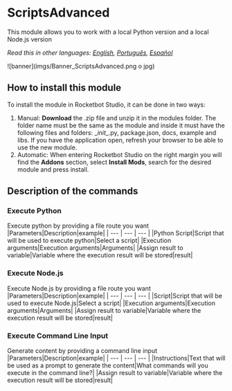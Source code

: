 



# ScriptsAdvanced
  
This module allows you to work with a local Python version and a local Node.js version  

*Read this in other languages: [English](Manual_ScriptsAdvanced.md), [Português](Manual_ScriptsAdvanced.pr.md), [Español](Manual_ScriptsAdvanced.es.md)*
  
![banner](imgs/Banner_ScriptsAdvanced.png o jpg)
## How to install this module
  
To install the module in Rocketbot Studio, it can be done in two ways:
1. Manual: __Download__ the .zip file and unzip it in the modules folder. The folder name must be the same as the module and inside it must have the following files and folders: \__init__.py, package.json, docs, example and libs. If you have the application open, refresh your browser to be able to use the new module.
2. Automatic: When entering Rocketbot Studio on the right margin you will find the **Addons** section, select **Install Mods**, search for the desired module and press install.  


## Description of the commands

### Execute Python
  
Execute python by providing a file route you want
|Parameters|Description|example|
| --- | --- | --- |
|Python Script|Script that will be used to execute python|Select a script|
|Execution arguments|Execution arguments|Arguments|
|Assign result to variable|Variable where the execution result will be stored|result|

### Execute Node.js
  
Execute Node.js by providing a file route you want
|Parameters|Description|example|
| --- | --- | --- |
|Script|Script that will be used to execute Node.js|Select a script|
|Execution arguments|Execution arguments|Arguments|
|Assign result to variable|Variable where the execution result will be stored|result|

### Execute Command Line Input
  
Generate content by providing a command line input
|Parameters|Description|example|
| --- | --- | --- |
|Instructions|Text that will be used as a prompt to generate the content|What commands will you execute in the command line?|
|Assign result to variable|Variable where the execution result will be stored|result|
